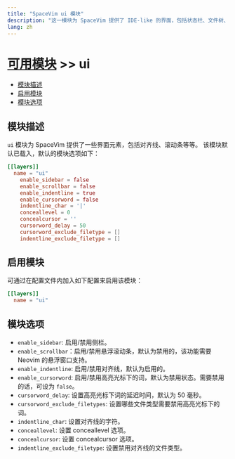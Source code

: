```yaml
---
title: "SpaceVim ui 模块"
description: "这一模块为 SpaceVim 提供了 IDE-like 的界面，包括状态栏、文件树、语法树等等特性。"
lang: zh
---
```


# [可用模块](../) >> ui

<!-- vim-markdown-toc GFM -->

- [模块描述](#模块描述)
- [启用模块](#启用模块)
- [模块选项](#模块选项)

<!-- vim-markdown-toc -->

## 模块描述

`ui` 模块为 SpaceVim 提供了一些界面元素，包括对齐线、滚动条等等。
该模块默认已载入，默认的模块选项如下：

```toml
[[layers]]
  name = "ui"
    enable_sidebar = false
    enable_scrollbar = false
    enable_indentline = true
    enable_cursorword = false
    indentline_char = '|'
    conceallevel = 0
    concealcursor = ''
    cursorword_delay = 50
    cursorword_exclude_filetype = []
    indentline_exclude_filetype = []
```

## 启用模块

可通过在配置文件内加入如下配置来启用该模块：

```toml
[[layers]]
  name = "ui"
```

## 模块选项

- `enable_sidebar`: 启用/禁用侧栏。
- `enable_scrollbar`：启用/禁用悬浮滚动条，默认为禁用的，该功能需要 Neovim 的悬浮窗口支持。
- `enable_indentline`: 启用/禁用对齐线，默认为启用的。
- `enable_cursorword`: 启用/禁用高亮光标下的词，默认为禁用状态。需要禁用的话，可设为 `false`。
- `cursorword_delay`: 设置高亮光标下词的延迟时间，默认为 50 毫秒。
- `cursorword_exclude_filetypes`: 设置哪些文件类型需要禁用高亮光标下的词。
- `indentline_char`: 设置对齐线的字符。
- `conceallevel`: 设置 conceallevel 选项。
- `concealcursor`: 设置 concealcursor 选项。
- `indentline_exclude_filetype`: 设置禁用对齐线的文件类型。
